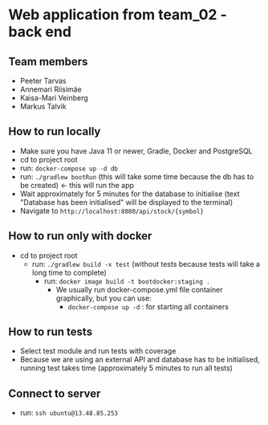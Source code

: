 # Web application from team_02 - back end

## Team members
- Peeter Tarvas
- Annemari Riisimäe
- Kaisa-Mari Veinberg
- Markus Talvik

## How to run locally
- Make sure you have Java 11 or newer, Gradle, Docker and PostgreSQL
- cd to project root
- run: `docker-compose up -d db`
- run: `./gradlew bootRun` (this will take some time because the db has to be created) <- this will run the app
- Wait approximately for 5 minutes for the database to initialise (text "Database has been initialised" will be displayed to the terminal)
- Navigate to `http://localhost:8080/api/stock/{symbol}`

## How to run only with docker

  - cd to project root
    - run: `./gradlew build -x test` (without tests because tests will take a long time to complete)
      - run: `docker image build -t bootdocker:staging .`
        - We usually  run docker-compose.yml file container graphically, but you can use:
          - `docker-compose up -d` : for starting all containers

## How to run tests
- Select test module and run tests with coverage
- Because we are using an external API and database has to be initialised, running test takes time (approximately 5 minutes to run all tests)

## Connect to server
- run: `ssh ubuntu@13.48.85.253`
